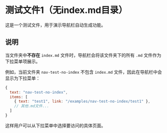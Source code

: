 # 测试文件1（无index.md目录）

这是一个测试文件，用于演示导航栏自动生成功能。

## 说明

当文件夹中**不存在** `index.md` 文件时，导航栏会将该文件夹下的所有 `.md` 文件作为下拉菜单项展示。

例如，当前文件夹 `nav-test-no-index` 不包含 `index.md` 文件，因此在导航栏中会显示为下拉菜单：

```js
{
  text: "nav-test-no-index",
  items: [
    { text: "test1", link: "/examples/nav-test-no-index/test1" },
    // 其他.md文件...
  ]
}
```

这样用户可以从下拉菜单中选择要访问的具体页面。
